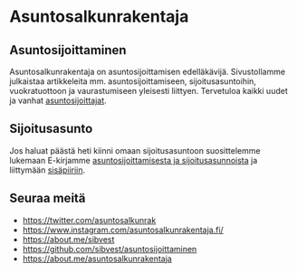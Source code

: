 # Asuntosalkunrakentaja

## Asuntosijoittaminen

Asuntosalkunrakentaja on asuntosijoittamisen edelläkävijä. Sivustollamme julkaistaa artikkeleita mm. asuntosijoittamiseen, sijoitusasuntoihin, vuokratuottoon ja vaurastumiseen yleisesti liittyen. Tervetuloa kaikki uudet ja vanhat [asuntosijoittajat](http://asuntosalkunrakentaja.fi/).

## Sijoitusasunto

Jos haluat päästä heti kiinni omaan sijoitusasuntoon suosittelemme lukemaan E-kirjamme [asuntosijoittamisesta ja sijoitusasunnoista](http://asuntosalkunrakentaja.fi/lataa-e-kirja/) ja liittymään [sisäpiiriin](http://asuntosalkunrakentaja.fi/sisapiiri/).

## Seuraa meitä

* https://twitter.com/asuntosalkunrak
* https://www.instagram.com/asuntosalkunrakentaja.fi/
* https://about.me/sibvest
* https://github.com/sibvest/asuntosijoittaminen
* https://about.me/asuntosalkunrakentaja
